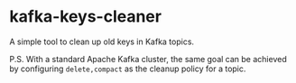 # kafka-keys-cleaner

A simple tool to clean up old keys in Kafka topics.

P.S. With a standard Apache Kafka cluster, the same goal can be achieved by configuring `delete,compact` as the cleanup policy for a topic.
